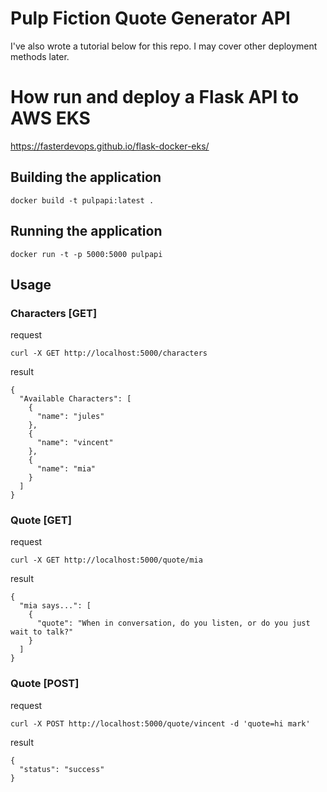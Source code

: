# Pulp Fiction Quote Generator API

I've also wrote a tutorial below for this repo. I may cover other deployment methods later.

# How run and deploy a Flask API to AWS EKS

https://fasterdevops.github.io/flask-docker-eks/


## Building the application
```
docker build -t pulpapi:latest .
```

## Running the application
```
docker run -t -p 5000:5000 pulpapi
```

## Usage

### Characters [GET]

request
```
curl -X GET http://localhost:5000/characters
```

result
```
{
  "Available Characters": [
    {
      "name": "jules"
    },
    {
      "name": "vincent"
    },
    {
      "name": "mia"
    }
  ]
}
```

### Quote [GET]

request
```
curl -X GET http://localhost:5000/quote/mia
```

result
```
{
  "mia says...": [
    {
      "quote": "When in conversation, do you listen, or do you just wait to talk?"
    }
  ]
}
```


### Quote [POST]

request
```
curl -X POST http://localhost:5000/quote/vincent -d 'quote=hi mark'
```
result
```
{
  "status": "success"
}
```
